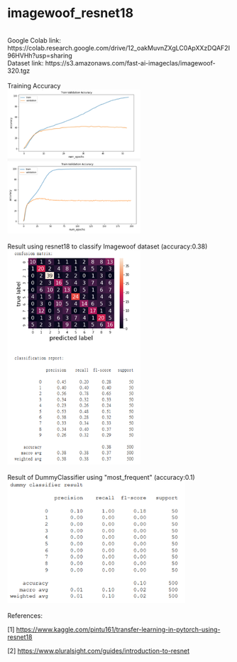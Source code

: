 # imagewoof_resnet18

<br>
Google Colab link: https://colab.research.google.com/drive/12_oakMuvnZXgLC0ApXXzDQAF2I96HVHh?usp=sharing
<br>
Dataset link: https://s3.amazonaws.com/fast-ai-imageclas/imagewoof-320.tgz
<br>
<br>
Training Accuracy
<br>
<img src="Training50epoch.PNG" width="300px">
<img src="Training200epoch.PNG" width="300px">
<br>
<br>
Result using resnet18 to classify Imagewoof dataset (accuracy:0.38)
<br>
<img src="result50epochs_2.PNG" width="300px">
<br>
<br>
Result of DummyClassifier using "most_frequent" (accuracy:0.1)
<br>
<img src="DummyClassifier.PNG" width="400px">
<br>
<br>
References:

[1] https://www.kaggle.com/pintu161/transfer-learning-in-pytorch-using-resnet18

[2] https://www.pluralsight.com/guides/introduction-to-resnet


